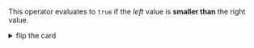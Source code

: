 This operator evaluates to `true` if the _left_ value is **smaller than** the right value.

<details>
<summary>flip the card</summary>
<br>

# _less than_ operator: `<`

```js
'use strict';

console.log(1 < 2); // true
console.log(2 < 2); // false
console.log(3 < 2); // false
```

</details>
